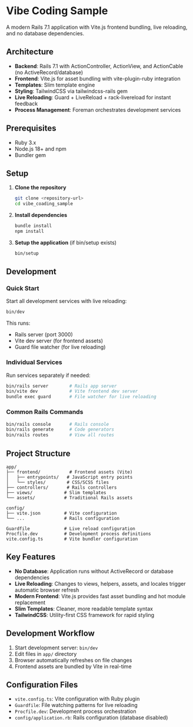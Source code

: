 # Vibe Coding Sample

A modern Rails 7.1 application with Vite.js frontend bundling, live reloading, and no database dependencies.

## Architecture

- **Backend**: Rails 7.1 with ActionController, ActionView, and ActionCable (no ActiveRecord/database)
- **Frontend**: Vite.js for asset bundling with vite-plugin-ruby integration
- **Templates**: Slim template engine
- **Styling**: TailwindCSS via tailwindcss-rails gem
- **Live Reloading**: Guard + LiveReload + rack-livereload for instant feedback
- **Process Management**: Foreman orchestrates development services

## Prerequisites

- Ruby 3.x
- Node.js 18+ and npm
- Bundler gem

## Setup

1. **Clone the repository**
   ```bash
   git clone <repository-url>
   cd vibe_coading_sample
   ```

2. **Install dependencies**
   ```bash
   bundle install
   npm install
   ```

3. **Setup the application** (if bin/setup exists)
   ```bash
   bin/setup
   ```

## Development

### Quick Start
Start all development services with live reloading:
```bash
bin/dev
```

This runs:
- Rails server (port 3000)
- Vite dev server (for frontend assets)
- Guard file watcher (for live reloading)

### Individual Services
Run services separately if needed:
```bash
bin/rails server        # Rails app server
bin/vite dev            # Vite frontend dev server  
bundle exec guard       # File watcher for live reloading
```

### Common Rails Commands
```bash
bin/rails console       # Rails console
bin/rails generate      # Code generators
bin/rails routes        # View all routes
```

## Project Structure

```
app/
├── frontend/           # Frontend assets (Vite)
│   ├── entrypoints/   # JavaScript entry points
│   └── styles/        # CSS/SCSS files
├── controllers/       # Rails controllers
├── views/            # Slim templates
└── assets/           # Traditional Rails assets

config/
├── vite.json         # Vite configuration
└── ...               # Rails configuration

Guardfile             # Live reload configuration
Procfile.dev          # Development process definitions
vite.config.ts        # Vite bundler configuration
```

## Key Features

- **No Database**: Application runs without ActiveRecord or database dependencies
- **Live Reloading**: Changes to views, helpers, assets, and locales trigger automatic browser refresh
- **Modern Frontend**: Vite.js provides fast asset bundling and hot module replacement
- **Slim Templates**: Cleaner, more readable template syntax
- **TailwindCSS**: Utility-first CSS framework for rapid styling

## Development Workflow

1. Start development server: `bin/dev`
2. Edit files in `app/` directory
3. Browser automatically refreshes on file changes
4. Frontend assets are bundled by Vite in real-time

## Configuration Files

- `vite.config.ts`: Vite configuration with Ruby plugin
- `Guardfile`: File watching patterns for live reloading
- `Procfile.dev`: Development process orchestration
- `config/application.rb`: Rails configuration (database disabled)